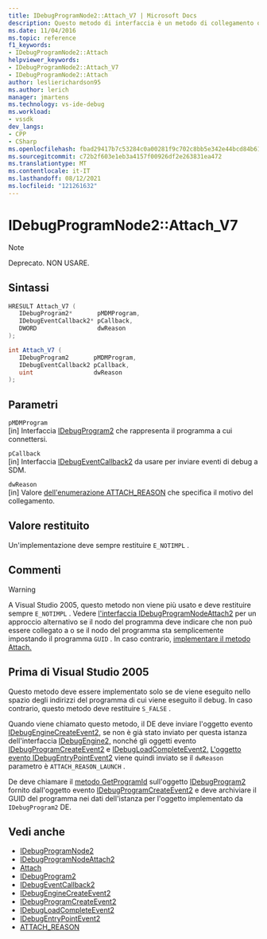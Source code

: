 ```yaml
---
title: IDebugProgramNode2::Attach_V7 | Microsoft Docs
description: Questo metodo di interfaccia è un metodo di collegamento obsoleto e deprecato usato prima Visual Studio 2005.
ms.date: 11/04/2016
ms.topic: reference
f1_keywords:
- IDebugProgramNode2::Attach
helpviewer_keywords:
- IDebugProgramNode2::Attach_V7
- IDebugProgramNode2::Attach
author: leslierichardson95
ms.author: lerich
manager: jmartens
ms.technology: vs-ide-debug
ms.workload:
- vssdk
dev_langs:
- CPP
- CSharp
ms.openlocfilehash: fbad29417b7c53284c0a00281f9c702c8bb5e342e44bcd84b6106799e9d7560f
ms.sourcegitcommit: c72b2f603e1eb3a4157f00926df2e263831ea472
ms.translationtype: MT
ms.contentlocale: it-IT
ms.lasthandoff: 08/12/2021
ms.locfileid: "121261632"
---
```

# <a name="idebugprogramnode2attach_v7"></a>IDebugProgramNode2::Attach_V7

> [!Note]
> Deprecato. NON USARE.

## <a name="syntax"></a>Sintassi

```cpp
HRESULT Attach_V7 (
   IDebugProgram2*       pMDMProgram,
   IDebugEventCallback2* pCallback,
   DWORD                 dwReason
);
```

```csharp
int Attach_V7 (
   IDebugProgram2       pMDMProgram,
   IDebugEventCallback2 pCallback,
   uint                 dwReason
);
```

## <a name="parameters"></a>Parametri

`pMDMProgram`\
[in] Interfaccia [IDebugProgram2](../../../extensibility/debugger/reference/idebugprogram2.md) che rappresenta il programma a cui connettersi.

`pCallback`\
[in] Interfaccia [IDebugEventCallback2](../../../extensibility/debugger/reference/idebugeventcallback2.md) da usare per inviare eventi di debug a SDM.

`dwReason`\
[in] Valore [dell'enumerazione ATTACH_REASON](../../../extensibility/debugger/reference/attach-reason.md) che specifica il motivo del collegamento.

## <a name="return-value"></a>Valore restituito

Un'implementazione deve sempre restituire `E_NOTIMPL` .

## <a name="remarks"></a>Commenti

> [!WARNING]
> A Visual Studio 2005, questo metodo non viene più usato e deve restituire sempre `E_NOTIMPL` . Vedere [l'interfaccia IDebugProgramNodeAttach2](../../../extensibility/debugger/reference/idebugprogramnodeattach2.md) per un approccio alternativo se il nodo del programma deve indicare che non può essere collegato a o se il nodo del programma sta semplicemente impostando il programma `GUID` . In caso contrario, [implementare il metodo Attach.](../../../extensibility/debugger/reference/idebugengine2-attach.md)

## <a name="prior-to-visual-studio-2005"></a>Prima di Visual Studio 2005

Questo metodo deve essere implementato solo se de viene eseguito nello spazio degli indirizzi del programma di cui viene eseguito il debug. In caso contrario, questo metodo deve restituire `S_FALSE` .

Quando viene chiamato questo metodo, il DE deve inviare l'oggetto evento [IDebugEngineCreateEvent2,](../../../extensibility/debugger/reference/idebugenginecreateevent2.md) se non è già stato inviato per questa istanza dell'interfaccia [IDebugEngine2,](../../../extensibility/debugger/reference/idebugengine2.md) nonché gli oggetti evento [IDebugProgramCreateEvent2](../../../extensibility/debugger/reference/idebugprogramcreateevent2.md) e [IDebugLoadCompleteEvent2.](../../../extensibility/debugger/reference/idebugloadcompleteevent2.md) [L'oggetto evento IDebugEntryPointEvent2](../../../extensibility/debugger/reference/idebugentrypointevent2.md) viene quindi inviato se il `dwReason` parametro è `ATTACH_REASON_LAUNCH` .

De deve chiamare il [metodo GetProgramId](../../../extensibility/debugger/reference/idebugprogram2-getprogramid.md) sull'oggetto [IDebugProgram2](../../../extensibility/debugger/reference/idebugprogram2.md) fornito dall'oggetto evento [IDebugProgramCreateEvent2](../../../extensibility/debugger/reference/idebugprogramcreateevent2.md) e deve archiviare il GUID del programma nei dati dell'istanza per l'oggetto implementato da `IDebugProgram2` DE.

## <a name="see-also"></a>Vedi anche

- [IDebugProgramNode2](../../../extensibility/debugger/reference/idebugprogramnode2.md)
- [IDebugProgramNodeAttach2](../../../extensibility/debugger/reference/idebugprogramnodeattach2.md)
- [Attach](../../../extensibility/debugger/reference/idebugengine2-attach.md)
- [IDebugProgram2](../../../extensibility/debugger/reference/idebugprogram2.md)
- [IDebugEventCallback2](../../../extensibility/debugger/reference/idebugeventcallback2.md)
- [IDebugEngineCreateEvent2](../../../extensibility/debugger/reference/idebugenginecreateevent2.md)
- [IDebugProgramCreateEvent2](../../../extensibility/debugger/reference/idebugprogramcreateevent2.md)
- [IDebugLoadCompleteEvent2](../../../extensibility/debugger/reference/idebugloadcompleteevent2.md)
- [IDebugEntryPointEvent2](../../../extensibility/debugger/reference/idebugentrypointevent2.md)
- [ATTACH_REASON](../../../extensibility/debugger/reference/attach-reason.md)
